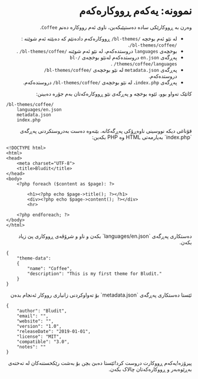 <div dir="rtl">
	
# نموونە: یەکەم ڕووکارەکەم
<!-- position: 101 -->

وەرن بە ڕووکارێکی سادە دەستپێبکەین، ناوی ئەم رووکارە دەنم `Coffee`.

- لە نێو ئەم بوخچە `/bl-themes/` ڕووکارەکەم دادەنێم کە دەبێتە ئەم شوێنە : `/bl-themes/coffee/`.
- بوخچەی  `languages` دروستدەکەم، لە نێو ئەم شوێنە `/bl-themes/coffee/` .
- پەڕگەی `en.json` دروستدەکەم لەنێو بوخچەی `/bl-themes/coffee/languages/` .
- پەڕگەی `metadata.json` لە نێو بوخچەی `/bl-themes/coffee/` دروستدەکەم.
- پەڕگەی `index.php`، لە نێو بوخچەی `/bl-themes/coffee/` دروستدەکەم.

کاتێک تەواو بوو، ئێوە بوخچە و پەڕگەی نێو ڕووکارەکەتان بەم جۆرە دەبینن:
</div>
	
```
/bl-themes/coffee/
	languages/en.json
	metadata.json
	index.php
```

<div dir="rtl">
قۆناغی دیکە نووسینی ناوەڕۆکی پەڕگەکانە. بێنەوە دەست بەدروستکردنی پەڕگەی  `index.php`  بەیارمەتی HTML وە PHP بکەین:
</div>

```
<!DOCTYPE html>
<html>
<head>
	<meta charset="UTF-8">
	<title>Bludit</title>
</head>
<body>
	<?php foreach ($content as $page): ?>

		<h1><?php echo $page->title(); ?></h1>
		<div><?php echo $page->content(); ?></div>
		<hr>

	<?php endforeach; ?>
</body>
</html>
```

<div dir="rtl">
دەستکاری پەڕگەی `languages/en.json` بکەن و ناو و شرۆڤەی ڕووکاری پێ زیاد بکەن.
</div>

```
{
	"theme-data":
	{
		"name": "Coffee",
		"description": "This is my first theme for Bludit."
	}
}
```

<div dir="rtl">
ئێستا دەستکاری پەڕگەی `metadata.json` بۆ تەواوکردنی زانیاری رووکار ئەنجام بدەن
</div>

```
{
	"author": "Bludit",
	"email": "",
	"website": "",
	"version": "1.0",
	"releaseDate": "2019-01-01",
	"license": "MIT",
	"compatible": "3.0",
	"notes": ""
}
```

<div dir="rtl">
پیرۆزە!یەکەم ڕووکارت دروست کرد!ئێستا دەبێ بچن بۆ بەشت رێکخستنەکان لە تەختەی بەڕێوەبەر و ڕووکارەکەتان چالاک بکەن.
</div>
